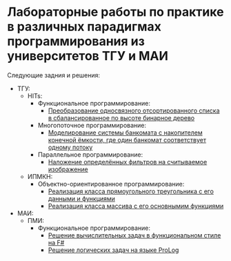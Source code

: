 # Лабораторные работы по практике в различных парадигмах программирования из университетов ТГУ и МАИ

Следующие задния и решения:

- ТГУ:
    - HITs:
        - Функциональное программирование:
            - [Преобразование односвязного отсортированного списка в сбалансированное по высоте бинарное дерево](./TSU/HITs/Functional-Programming/)
        - Многопоточное программирование:
            - [Моделирование системы банкомата с накопителем конечной ёмкости, где один банкомат соответствует одному потоку](./TSU/HITs/Multithreading-Programming/)
        - Параллельное программирование:
            - [Наложение определённых фильтров на считываемое изображение](./TSU/HITs/Parallel-Programming/)
    - ИПМКН:
        - Объектно-ориентированное программирование:
            - [Реализация класса прямоугольного треугольника с его данными и функциями](/TSU/CSI/OOP/lab01/)
            - [Реализация класса массива с его основнымим функциями](/TSU/CSI/OOP/lab02/)
- МАИ:
    - ПМИ:
        - Функциональное программирование:
            - [Решение вычислительных задач в функциональном стиле на F#](./MAI/Functional-Programming/FSharp/)
            - [Решение логических задач на языке ProLog](./MAI/Functional-Programming/ProLog/)
